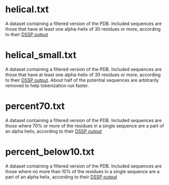 <h1>helical.txt</h1>
<p>A dataset containing a filtered version of the PDB. Included sequences are those that have at least one alpha-helix of 30 residues or more,
  according to their <a href=https://swift.cmbi.umcn.nl/gv/dssp/>DSSP output</a></p></p>
<h1>helical_small.txt</h1>
<p>A dataset containing a filtered version of the PDB. Included sequences are those that have at least one alpha-helix of 30 residues or more,
  according to their <a href=https://swift.cmbi.umcn.nl/gv/dssp/>DSSP output</a>.
  About half of the potential sequences are arbitrarily removed to help tokenization run faster.</p>
<h1>percent70.txt</h1>
<p>A dataset containing a filtered version of the PDB. Included sequences are those where 70% or more of the residues in a single sequence are 
  a part of an alpha helix, according to their <a href=https://swift.cmbi.umcn.nl/gv/dssp/>DSSP output</a></p>
<h1>percent_below10.txt</h1>
<p>A dataset containing a filtered version of the PDB. Included sequences are those where no more than 10% of the residues in a single sequence
  are a part of an alpha helix, according to their <a href=https://swift.cmbi.umcn.nl/gv/dssp/>DSSP output</a></p>
